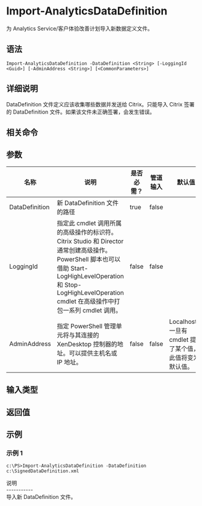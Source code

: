 # Import-AnalyticsDataDefinition

为 Analytics Service/客户体验改善计划导入新数据定义文件。

## 语法

    Import-AnalyticsDataDefinition -DataDefinition <String> [-LoggingId <Guid>] [-AdminAddress <String>] [<CommonParameters>]
    

## 详细说明

DataDefinition 文件定义应该收集哪些数据并发送给 Citrix。只能导入 Citrix 签署的 DataDefinition 文件。如果该文件未正确签署，会发生错误。

## 相关命令

## 参数

| 名称             | 说明                                                                                                                                                                     | 是否必需？ | 管道输入  | 默认值                                   |
| -------------- | ---------------------------------------------------------------------------------------------------------------------------------------------------------------------- | ----- | ----- | ------------------------------------- |
| DataDefinition | 新 DataDefinition 文件的路径                                                                                                                                                 | true  | false |                                       |
| LoggingId      | 指定此 cmdlet 调用所属的高级操作的标识符。 Citrix Studio 和 Director 通常创建高级操作。 PowerShell 脚本也可以借助 Start-LogHighLevelOperation 和 Stop-LogHighLevelOperation cmdlet 在高级操作中打包一系列 cmdlet 调用。 | false | false |                                       |
| AdminAddress   | 指定 PowerShell 管理单元将与其连接的 XenDesktop 控制器的地址。可以提供主机名或 IP 地址。                                                                                                             | false | false | Localhost。一旦有 cmdlet 提供了某个值，此值将变为默认值。 |

## 输入类型

### 

## 返回值

### 

## 示例

### 示例 1

    c:\PS>Import-AnalyticsDataDefinition -DataDefinition c:\SignedDataDefinition.xml
    

说明  
\---\---\-----  
导入新 DataDefinition 文件。